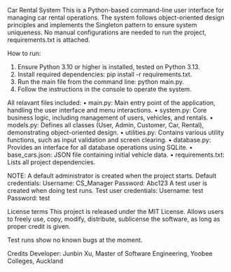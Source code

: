 Car Rental System
This is a Python-based command-line user interface for managing car rental
operations. The system follows object-oriented design principles and implements
the Singleton pattern to ensure system uniqueness.
No manual configurations are needed to run the project,
requirements.txt is attached.

How to run:
1. Ensure Python 3.10 or higher is installed, tested on Python 3.13.
2. Install required dependencies: pip install -r requirements.txt.
3. Run the main file from the command line: python main.py.
4. Follow the instructions in the console to operate the system.

All relavant files included:
• main.py: Main entry point of the application, handling the user interface
and menu interactions.
• system.py: Core business logic, including management of users, vehicles,
and rentals.
• models.py: Defines all classes (User, Admin, Customer, Car, Rental),
demonstrating object-oriented design.
• utilities.py: Contains various utility functions, such as input validation
and screen clearing.
• database.py: Provides an interface for all database operations using
SQLite.
• base_cars.json: JSON file containing initial vehicle data.
• requirements.txt: Lists all project dependencies.

NOTE:
A default administrator is created when the project starts. Default credentials:
Username: CS_Manager Password: Abc123
A test user is created when doing test runs. Test user credentials: Username:
test Password: test

License terms
This project is released under the MIT License. Allows users to freely use, copy,
modify, distribute, sublicense the software, as long as proper credit is given.

Test runs show no known bugs at the moment.

Credits
Developer: Junbin Xu, Master of Software Engineering, Yoobee Colleges, Auckland
